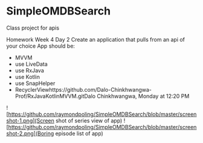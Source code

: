 # SimpleOMDBSearch
Class project for apis

Homework Week 4 Day 2
Create an application that pulls from an api of your choice
App should be:
- MVVM
- use LiveData
- use RxJava
- use Kotlin
- use SnapHelper
- RecyclerViewhttps://github.com/Dalo-Chinkhwangwa-Prof/RxJavaKotlinMVVM.gitDalo Chinkhwangwa, Monday at 12:20 PM

![https://github.com/raymondpoling/SimpleOMDBSearch/blob/master/screenshot-1.png](Screen shot of series view of app)
![https://github.com/raymondpoling/SimpleOMDBSearch/blob/master/screenshot-2.png](Boring episode list of app)
